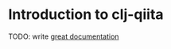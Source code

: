 # Introduction to clj-qiita

TODO: write [great documentation](http://jacobian.org/writing/great-documentation/what-to-write/)
